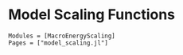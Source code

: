 # Model Scaling Functions

```@autodocs
Modules = [MacroEnergyScaling]
Pages = ["model_scaling.jl"]
```
